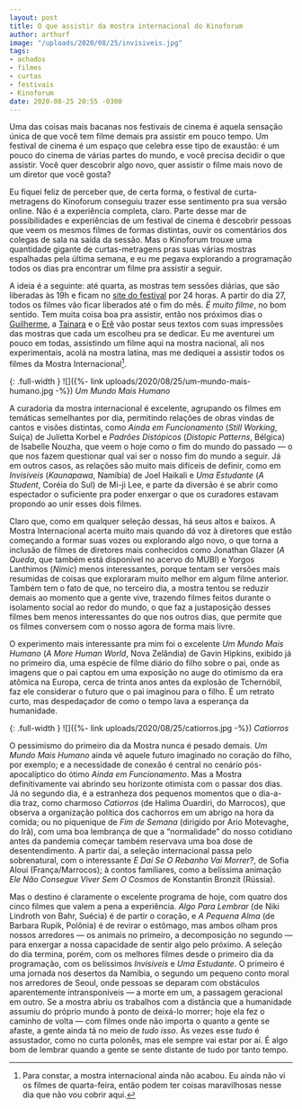 ```yaml
---
layout: post
title: O que assistir da mostra internacional do Kinoforum
author: arthurf
image: "/uploads/2020/08/25/invisiveis.jpg"
tags:
- achados
- filmes
- curtas
- festivais
- Kinoforum
date: 2020-08-25 20:55 -0300
---
```

Uma das coisas mais bacanas nos festivais de cinema é aquela sensação única de que você tem filme demais pra assistir em pouco tempo. Um festival de cinema é um espaço que celebra esse tipo de exaustão: é um pouco do cinema de várias partes do mundo, e você precisa decidir o que assistir. Você quer descobrir algo novo, quer assistir o filme mais novo de um diretor que você gosta?

Eu fiquei feliz de perceber que, de certa forma, o festival de curta-metragens do Kinoforum conseguiu trazer esse sentimento pra sua versão online. Não é a experiência completa, claro. Parte desse mar de possibilidades e experiências de um festival de cinema é descobrir pessoas que veem os mesmos filmes de formas distintas, ouvir os comentários dos colegas de sala na saída da sessão. Mas o Kinoforum trouxe uma quantidade gigante de curtas-metragens pras suas várias mostras espalhadas pela última semana, e eu me pegava explorando a programação todos os dias pra encontrar um filme pra assistir a seguir.

A ideia é a seguinte: até quarta, as mostras tem sessões diárias, que são liberadas às 19h e ficam no [site do festival](https://2020.kinoforum.org/) por 24 horas. A partir do dia 27, todos os filmes vão ficar liberados até o fim do mês. *É muito filme*, no bom sentido. Tem muita coisa boa pra assistir, então nos próximos dias o [Guilherme](https://twitter.com/novellogg), a [Tainara](https://twitter.com/taimfrg) e o [Erê](https://twitter.com/ourovaleere) vão postar seus textos com suas impressões das mostras que cada um escolheu pra se dedicar. Eu me aventurei um pouco em todas, assistindo um filme aqui na mostra nacional, ali nos experimentais, acolá na mostra latina, mas me dediquei a assistir todos os filmes da Mostra Internacional[^1].

{: .full-width }
![]({%- link uploads/2020/08/25/um-mundo-mais-humano.jpg -%})
*Um Mundo Mais Humano*

A curadoria da mostra internacional é excelente, agrupando os filmes em temáticas semelhantes por dia, permitindo relações de obras vindas de cantos e visões distintas, como *Ainda em Funcionamento* (*Still Working*, Suíça) de Julietta Korbel e *Padrões Distópicos* (*Distopic Patterns*, Bélgica) de Isabelle Nouzha, que veem o hoje como o fim do mundo do passado — o que nos fazem questionar qual vai ser o nosso fim do mundo a seguir. Já em outros casos, as relações são muito mais difíceis de definir, como em *Invisíveis* (*Kaunapawa*, Namíbia) de Joel Haikali e *Uma Estudante* (*A Student*, Coréia do Sul) de Mi-ji Lee, e parte da diversão é se abrir como espectador o suficiente pra poder enxergar o que os curadores estavam propondo ao unir esses dois filmes.

Claro que, como em qualquer seleção dessas, há seus altos e baixos. A Mostra Internacional acerta muito mais quando dá voz à diretores que estão começando a formar suas vozes ou explorando algo novo, o que torna a inclusão de filmes de diretores mais conhecidos como Jonathan Glazer (*A Queda*, que também está disponível no acervo do MUBI) e Yorgos Lanthimos (*Nimic*) menos interessantes, porque tentam ser versões mais resumidas de coisas que exploraram muito melhor em algum filme anterior. Também tem o fato de que, no terceiro dia, a mostra tentou se reduzir demais ao momento que a gente vive, trazendo filmes feitos durante o isolamento social ao redor do mundo, o que faz a justaposição desses filmes bem menos interessantes do que nos outros dias, que permite que os filmes conversem com o nosso agora de forma mais livre.

O experimento mais interessante pra mim foi o excelente *Um Mundo Mais Humano* (*A More Human World*, Nova Zelândia) de Gavin Hipkins, exibido já no primeiro dia, uma espécie de filme diário do filho sobre o pai, onde as imagens que o pai captou em uma exposição no auge do otimismo da era atômica na Europa, cerca de trinta anos antes da explosão de Tchernóbil, faz ele considerar o futuro que o pai imaginou para o filho. É um retrato curto, mas despedaçador de como o tempo lava a esperança da humanidade.

{: .full-width }
![]({%- link uploads/2020/08/25/catiorros.jpg -%})
*Catiorros*

O pessimismo do primeiro dia da Mostra nunca é pesado demais. *Um Mundo Mais Humano* ainda vê aquele futuro imaginado no coração do filho, por exemplo; e a necessidade de conexão é central no cenário pós-apocalíptico do ótimo *Ainda em Funcionamento*. Mas a Mostra definitivamente vai abrindo seu horizonte otimista com o passar dos dias. Já no segundo dia, é a estranheza dos pequenos momentos que o dia-a-dia traz, como charmoso *Catiorros* (de Halima Ouardiri, do Marrocos), que observa a organização política dos cachorros em um abrigo na hora da comida; ou no piquenique de *Fim de Semana* (dirigido por Ario Motevaghe, do Irã), com uma boa lembrança de que a “normalidade” do nosso cotidiano antes da pandemia começar também reservava uma boa dose de desentendimento. A partir daí, a seleção internacional passa pelo sobrenatural, com o interessante *E Daí Se O Rebanho Vai Morrer?*, de Sofia Aloui (França/Marrocos); à contos familiares, como a belíssima animação *Ele Não Consegue Viver Sem O Cosmos* de Konstantin Bronzit (Rússia).

Mas o destino é claramente o excelente programa de hoje, com quatro dos cinco filmes que valem a pena a experiência. *Algo Para Lembrar* (de Niki Lindroth von Bahr, Suécia) é de partir o coração, e *A Pequena Alma* (de Barbara Rupik, Polônia) é de revirar o estômago, mas ambos olham pros nossos arredores — os animais no primeiro, a decomposição no segundo — para enxergar a nossa capacidade de sentir algo pelo próximo. A seleção do dia termina, porém, com os melhores filmes desde o primeiro dia da programação, com os belíssimos *Invisíveis* e *Uma Estudante*. O primeiro é uma jornada nos desertos da Namíbia, o segundo um pequeno conto moral nos arredores de Seoul, onde pessoas se deparam com obstáculos aparentemente intransponíveis — a morte em um, a passagem geracional em outro. Se a mostra abriu os trabalhos com a distância que a humanidade assumiu do próprio mundo à ponto de deixá-lo morrer; hoje ela fez o caminho de volta — com filmes onde não importa o quanto a gente se afaste, a gente ainda tá no meio de *tudo isso*. Às vezes esse *tudo* é assustador, como no curta polonês, mas ele sempre vai estar por aí. É algo bom de lembrar quando a gente se sente distante de tudo por tanto tempo.


[^1]: Para constar, a mostra internacional ainda não acabou. Eu ainda não vi os filmes de quarta-feira, então podem ter coisas maravilhosas nesse dia que não vou cobrir aqui.

